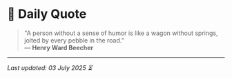 # 📜 Daily Quote

> "A person without a sense of humor is like a wagon without springs, jolted by every pebble in the road."  
> — **Henry Ward Beecher**

---

_Last updated: 03 July 2025 ⏳_
